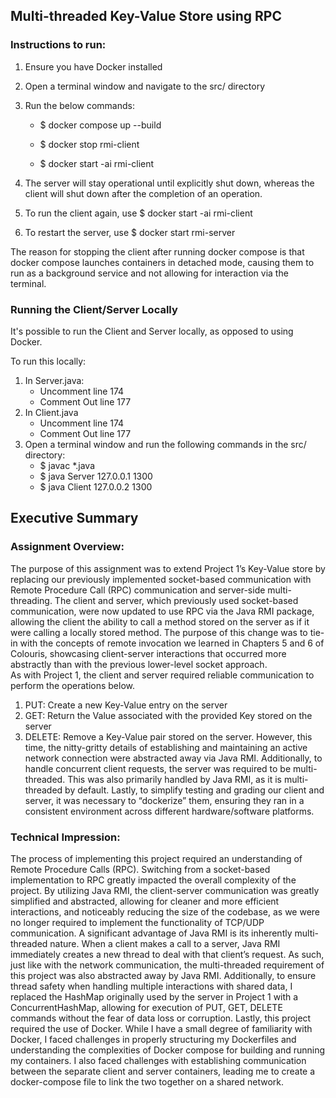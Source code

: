 ## Multi-threaded Key-Value Store using RPC

### Instructions to run:
1. Ensure you have Docker installed
2. Open a terminal window and navigate to the src/ directory
3. Run the below commands:

   * $ docker compose up --build

   * $ docker stop rmi-client

   * $ docker start -ai rmi-client

4. The server will stay operational until explicitly shut down, whereas the client will shut down after the completion of an operation.
5. To run the client again, use $ docker start -ai rmi-client
6. To restart the server, use $ docker start rmi-server

The reason for stopping the client after running docker compose is that docker compose launches containers in detached mode, causing them to run as a background service and not allowing for interaction via the terminal. 

### Running the Client/Server Locally
It's possible to run the Client and Server locally, as opposed to using Docker. 

To run this locally:
1. In Server.java:
   * Uncomment line 174
   * Comment Out line 177
2. In Client.java
   * Uncomment line 174
   * Comment Out line 177
3. Open a terminal window and run the following commands in the src/ directory:
   * $ javac *.java
   * $ java Server 127.0.0.1 1300
   * $ java Client 127.0.0.2 1300


## Executive Summary

### Assignment Overview: 
The purpose of this assignment was to extend Project 1’s Key-Value store by replacing our previously implemented socket-based communication with Remote Procedure Call (RPC) communication and server-side multi-threading. The client and server, which previously used socket-based communication, were now updated to use RPC via the Java RMI package, allowing the client the ability to call a method stored on the server as if it were calling a locally stored method. The purpose of this change was to tie-in with the concepts of remote invocation we learned in Chapters 5 and 6 of Colouris, showcasing client-server interactions that occurred more abstractly than with the previous lower-level socket approach.  
As with Project 1, the client and server required reliable communication to perform the operations below.
1.	PUT: Create a new Key-Value entry on the server 
2.	GET: Return the Value associated with the provided Key stored on the server 
3.	DELETE: Remove a Key-Value pair stored on the server. 
However, this time, the nitty-gritty details of establishing and maintaining an active network connection were abstracted away via Java RMI.  Additionally, to handle concurrent client requests, the server was required to be multi-threaded. This was also primarily handled by Java RMI, as it is multi-threaded by default. Lastly, to simplify testing and grading our client and server, it was necessary to “dockerize” them, ensuring they ran in a consistent environment across different hardware/software platforms. 

### Technical Impression: 
The process of implementing this project required an understanding of Remote Procedure Calls (RPC). Switching from a socket-based implementation to RPC greatly impacted the overall complexity of the project. By utilizing Java RMI, the client-server communication was greatly simplified and abstracted, allowing for cleaner and more efficient interactions, and noticeably reducing the size of the codebase, as we were no longer required to implement the functionality of TCP/UDP communication. 
A significant advantage of Java RMI is its inherently multi-threaded nature. When a client makes a call to a server, Java RMI immediately creates a new thread to deal with that client’s request. As such, just like with the network communication, the multi-threaded requirement of this project was also abstracted away by Java RMI. Additionally, to ensure thread safety when handling multiple interactions with shared data, I replaced the HashMap originally used by the server in Project 1 with a ConcurrentHashMap, allowing for execution of PUT, GET, DELETE commands without the fear of data loss or corruption. 
Lastly, this project required the use of Docker. While I have a small degree of familiarity with Docker, I faced challenges in properly structuring my Dockerfiles and understanding the complexities of Docker compose for building and running my containers. I also faced challenges with establishing communication between the separate client and server containers, leading me to create a docker-compose file to link the two together on a shared network.  

